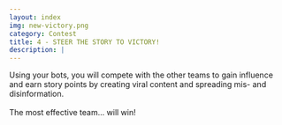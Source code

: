 ```yaml
---
layout: index
img: new-victory.png
category: Contest
title: 4 - STEER THE STORY TO VICTORY!
description: |
---
```

  Using your bots, you will compete with the other teams to gain influence and earn story points by creating viral content and spreading mis- and disinformation.<br><br>The most effective team... will win!